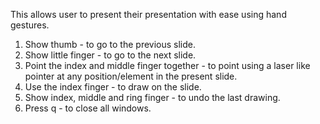 This allows user to present their presentation with ease using hand gestures.

1. Show thumb - to go to the previous slide.
2. Show little finger - to go to the next slide.
3. Point the index and middle finger together - to point using a laser like pointer at any position/element in the present slide.
4. Use the index finger - to draw on the slide.
5. Show index, middle and ring finger - to undo the last drawing.
6. Press q - to close all windows.
